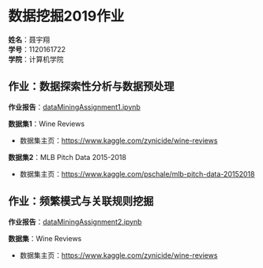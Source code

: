 # 数据挖掘2019作业

**姓名**：聂宇翔  
**学号**：1120161722  
**学院**：计算机学院    

## 作业：数据探索性分析与数据预处理

**作业报告**：[dataMiningAssignment1.ipynb](dataMiningAssignment1.ipynb)

**数据集1**：Wine Reviews

- 数据集主页：<https://www.kaggle.com/zynicide/wine-reviews>

**数据集2**：MLB Pitch Data 2015-2018

- 数据集主页：<https://www.kaggle.com/pschale/mlb-pitch-data-20152018>

## 作业：频繁模式与关联规则挖掘

**作业报告**：[dataMiningAssignment2.ipynb](dataMiningAssignment2.ipynb)

**数据集**：Wine Reviews

- 数据集主页：<https://www.kaggle.com/zynicide/wine-reviews>
